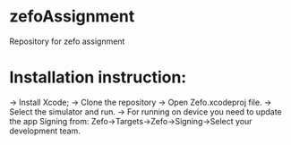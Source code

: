 # zefoAssignment
Repository for zefo assignment

# Installation instruction:
-> Install Xcode;
-> Clone the repository
-> Open Zefo.xcodeproj file.
-> Select the simulator and run.
-> For running on device you need to update the app Signing from:
  Zefo->Targets->Zefo->Signing->Select your development team.

